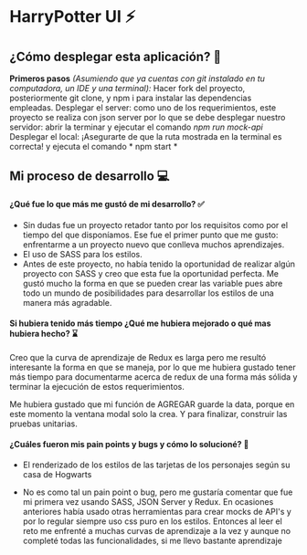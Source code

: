 # HarryPotter UI ⚡
## ¿Cómo desplegar esta aplicación? 🚀
**Primeros pasos** *(Asumiendo que ya cuentas con git instalado en tu computadora, un IDE y una terminal):* Hacer fork del proyecto, posteriormente git clone, y npm i para instalar las dependencias empleadas. Desplegar el server: como uno de los requerimientos, este proyecto se realiza con json server por lo que se debe desplegar nuestro servidor: abrir la terminar y ejecutar el comando *npm run mock-api*
Desplegar el local: ¡Asegurarte de que la ruta mostrada en la terminal es correcta! y ejecuta el comando * npm start *
## Mi proceso de desarrollo 💻

#### ¿Qué fue lo que más me gustó de mi desarrollo? ✅
- Sin dudas fue un proyecto retador tanto por los requisitos como por el tiempo del que disponíamos. Ese fue el primer punto que me gusto: enfrentarme a un proyecto nuevo que conlleva muchos aprendizajes.
- El uso de SASS para los estilos. 
- Antes de este proyecto, no había tenido la oportunidad de realizar algún proyecto con SASS y creo que esta fue la oportunidad perfecta. Me gustó mucho la forma en que se pueden crear las variable pues abre todo un mundo de posibilidades para desarrollar los estilos de una manera más agradable. 

#### Si hubiera tenido más tiempo ¿Qué me hubiera mejorado o qué mas hubiera hecho? ⌛


Creo que la curva de aprendizaje de Redux es larga pero me resultó interesante la forma en que se maneja, por lo que me hubiera gustado tener más tiempo para documentarme acerca de redux de una forma más sólida y terminar la ejecución de estos requerimientos. 

Me hubiera gustado que mi función de AGREGAR guarde la data, porque en este momento la ventana modal solo la crea. Y para finalizar, construir las pruebas unitarias. 

#### ¿Cuáles fueron mis pain points y bugs y cómo lo solucioné? 🙌

- El renderizado de los estilos de las tarjetas de los personajes según su casa de Hogwarts

- No es como tal un pain point o bug, pero me gustaría comentar que fue mi primera vez usando SASS, JSON Server y Redux. En ocasiones anteriores había usado otras herramientas para crear mocks de API's y por lo regular siempre uso css puro en los estilos. Entonces al leer el reto me enfrenté a muchas curvas de aprendizaje a la vez y aunque no completé todas las funcionalidades, si me llevo bastante aprendizaje
